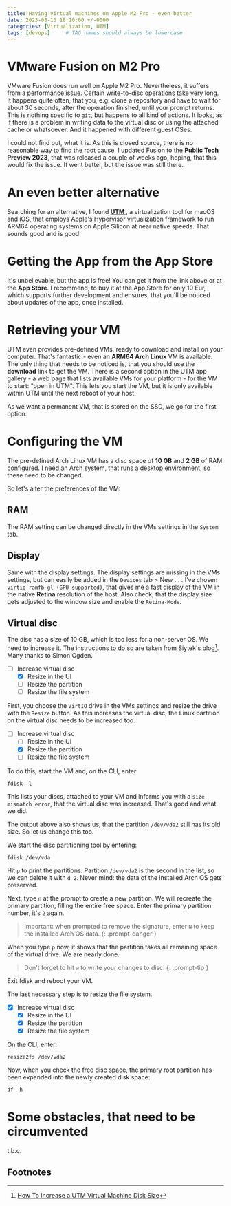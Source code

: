 ```yaml
---
title: Having virtual machines on Apple M2 Pro - even better
date: 2023-08-13 18:10:00 +/-0000
categories: [Virtualization, UTM]
tags: [devops]     # TAG names should always be lowercase
---
```

# VMware Fusion on M2 Pro
VMware Fusion does run well on Apple M2 Pro. Nevertheless, it suffers from a performance issue. Certain write-to-disc operations take very long. It happens quite often, that you, e.g. clone a repository and have to wait for about 30 seconds, after the operation finished, until your prompt returns. This is nothing specific to `git`, but happens to all kind of actions.
It looks, as if there is a problem in writing data to the virtual disc or using the attached cache or whatsoever.
And it happened with different guest OSes.

I could not find out, what it is. As this is closed source, there is no reasonable way to find the root cause. I updated Fusion to the **Public Tech Preview 2023**, that was released a couple of weeks ago, hoping, that this would fix the issue. It went better, but the issue was still there.

# An even better alternative
Searching for an alternative, I found **[UTM  ](https://mac.getutm.app/)**, a virtualization tool for macOS and iOS, that employs Apple's Hypervisor virtualization framework to run ARM64 operating systems on Apple Silicon at near native speeds. That sounds good and is good!

# Getting the App from the App Store
It's unbelievable, but the app is free! You can get it from the link above or at the **App Store**. I recommend, to buy it at the App Store for only 10 Eur, which supports further development and ensures, that you'll be noticed about updates of the app, once installed.

# Retrieving your VM
UTM even provides pre-defined VMs, ready to download and install on your computer. That's fantastic - even an **ARM64 Arch Linux** VM is available. The only thing that needs to be noticed is, that you should use the **download** link to get the VM. There is a second option in the UTM app gallery - a web page that lists available VMs for your platform - for the VM to start: "open in UTM". This lets you start the VM, but it is only available within UTM until the next reboot of your host.

As we want a permanent VM, that is stored on the SSD, we go for the first option.

# Configuring the VM
The pre-defined Arch Linux VM has a disc space of **10 GB** and **2 GB** of RAM configured. I need an Arch system, that runs a desktop environment, so these need to be changed.

So let's alter the preferences of the VM:
## RAM
The RAM setting can be changed directly in the VMs settings in the `System` tab.

## Display
Same with the display settings. The display settings are missing in the VMs settings, but can easily be added in the `Devices` tab > New ... .
I've chosen `virtio-ramfb-gl (GPU supported)`, that gives me a fast display of the VM in the native **Retina** resolution of the host. Also check, that the display size gets adjusted to the window size and enable the `Retina-Mode`.

## Virtual disc
The disc has a size of 10 GB, which is too less for a non-server OS. We need to increase it. The instructions to do so are taken from Siytek's blog[^footnote]. Many thanks to Simon Ogden.

- [ ] Increase virtual disc
  + [x] Resize in the UI
  + [ ] Resize the partition
  + [ ] Resize the file system

First, you choose the `VirtIO` drive in the VMs settings and resize the drive with the `Resize` button. As this increases the virtual disc, the Linux partition on the virtual disc needs to be increased too.

- [ ] Increase virtual disc
  + [ ] Resize in the UI
  + [x] Resize the partition
  + [ ] Resize the file system

To do this, start the VM and, on the CLI, enter:
```shell
fdisk -l
```

This lists your discs, attached to your VM and informs you with a `size mismatch error`, that the virtual disc was increased. That's good and what we did.

The output above also shows us, that the partition `/dev/vda2` still has its old size. So let us change this too.

We start the disc partitioning tool by entering:
```shell
fdisk /dev/vda
```

Hit `p` to print the partitions. Partition `/dev/vda2` is the second in the list, so we can delete it with `d 2`. Never mind: the data of the installed Arch OS gets preserved.

Next, type `n` at the prompt to create a new partition. We will recreate the primary partition, filling the entire free space. Enter the primary partition number, it's `2` again.
> Important: when prompted to remove the signature, enter `N` to keep the installed Arch OS data.
{: .prompt-danger }

When you type `p` now, it shows that the partition takes all remaining space of the virtual drive. We are nearly done.
> Don't forget to hit `w` to write your changes to disc.
{: .prompt-tip }

Exit fdisk and reboot your VM.

The last necessary step is to resize the file system.

- [x] Increase virtual disc
  + [x] Resize in the UI
  + [x] Resize the partition
  + [x] Resize the file system

On the CLI, enter:
```shell
resize2fs /dev/vda2
```

Now, when you check the free disc space, the primary root partition has been expanded into the newly created disk space:

```shell
df -h
```

# Some obstacles, that need to be circumvented
t.b.c.
## Footnotes
[^footnote]: [How To Increase a UTM Virtual Machine Disk Size](https://siytek.com/increase-utm-virtual-machine-disk-size/)

